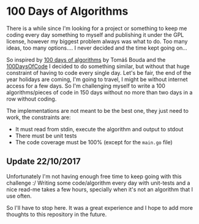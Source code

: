 100 Days of Algorithms
======================

There is a while since I'm looking for a project or something to keep me coding every day something
to myself and publishing it under the GPL license, however my biggest problem always was what to do.
Too many ideas, too many options.... I never decided and the time kept going on...

So inspired by [100 days of algorithms](https://medium.com/100-days-of-algorithms) by Tomáš Bouda
and the [100DaysOfCode](http://100daysofcode.com/) I decided to do something similar, but without
that huge constraint of having to code every single day. Let's be fair, the end of the year holidays
are coming, I'm going to travel, I might be without internet access for a few days. So I'm challenging
myself to write a 100 algorithms/pieces of code in 150 days without no more than two days in a row
without coding.

The implementations are not meant to be the best one, they just need to work, the constraints are:

* It must read from stdin, execute the algorithm and output to stdout
* There must be unit tests
* The code coverage must be 100% (except for the ``main.go`` file)



Update 22/10/2017
-----------------
Unfortunately I'm not having enough free time to keep going with this challenge :/
Writing some code/algorithm every day with unit-tests and a nice read-me takes a few
hours, specially when it's not an algorithm that I use often.


So I'll have to stop here. It was a great experience and I hope to add more thoughts to
this repository in the future.


